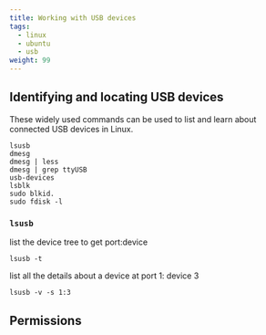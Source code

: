 ```yaml
---
title: Working with USB devices
tags:
  - linux
  - ubuntu
  - usb
weight: 99
---
```


## Identifying and locating USB devices

These widely used commands can be used to list and learn about connected USB devices in Linux.

```
lsusb
dmesg
dmesg | less
dmesg | grep ttyUSB
usb-devices
lsblk
sudo blkid.
sudo fdisk -l
```
### ```lsusb```

list the device tree to get port:device

```
lsusb -t
```

list all the details about a device at port 1: device 3

```
lsusb -v -s 1:3
```

## Permissions